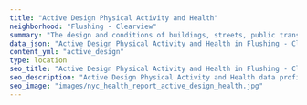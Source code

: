```yaml
---
title: "Active Design Physical Activity and Health"
neighborhood: "Flushing - Clearview"
summary: "The design and conditions of buildings, streets, public transportation and parks influence physical activity, use of active transportation and other healthy behavior. A neighborhood's features can also impact the safety of its residents."
data_json: "Active Design Physical Activity and Health in Flushing - Clearview"
content_yml: "active_design"
type: location
seo_title: "Active Design Physical Activity and Health in Flushing - Clearview"
seo_description: "Active Design Physical Activity and Health data profile for the Flushing - Clearview neighborhood of NYC."
seo_image: "images/nyc_health_report_active_design_health.jpg"
---
```

